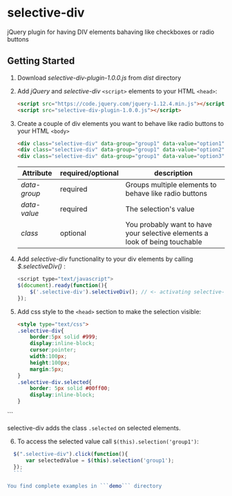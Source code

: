 # selective-div
jQuery plugin for having DIV elements bahaving like checkboxes or radio buttons 
## Getting Started
1. Download *selective-div-plugin-1.0.0.js* from *dist* directory

2. Add *jQuery* and *selective-div* ```<script>``` elements to your HTML ```<head>```: 
    ```html
    <script src="https://code.jquery.com/jquery-1.12.4.min.js"></script>
    <script src="selective-div-plugin-1.0.0.js"></script>
    ```
3. Create a couple of div elements you want to behave like radio buttons to your HTML ```<body>```
    ```html
    <div class="selective-div" data-group="group1" data-value="option1">Option #1</div>
    <div class="selective-div" data-group="group1" data-value="option2">Option #2</div>
    <div class="selective-div" data-group="group1" data-value="option3">Option #3</div>
    ```
    
    Attribute | required/optional | description
    --------- | ----------------- | -----------
    *data-group* | required | Groups multiple elements to behave like radio buttons
    *data-value* | required | The selection's value
    *class* | optional | You probably want to have your selective elements a look of being touchable 
    
4. Add *selective-div* functionality to your div elements by calling *$.selectiveDiv()* :
    ```javaScript
    <script type="text/javascript">
    $(document).ready(function(){
		$('.selective-div').selectiveDiv(); // <- activating selective-div on your DIV elements
	});
	```
5. Add css style to the ```<head>``` section to make the selection visible:
    ```html
    <style type="text/css">
	.selective-div{
		border:5px solid #999;
		display:inline-block;
		cursor:pointer;
		width:100px;
		height:100px;
		margin:5px;
	}
	.selective-div.selected{
		border: 5px solid #00ff00;
		display:inline-block;
	}
</style>
    ```
    
  selective-div adds the class ```.selected``` on selected elements.
  
  6. To access the selected value call ```$(this).selection('group1')```:
  ```javascript
    $(".selective-div").click(function(){
        var selectedValue = $(this).selection('group1');
    });
    ```
    
You find complete examples in ```demo``` directory
